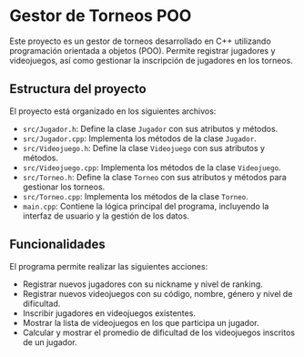 # Gestor de Torneos POO

Este proyecto es un gestor de torneos desarrollado en C++ utilizando programación orientada a objetos (POO). Permite registrar jugadores y videojuegos, así como gestionar la inscripción de jugadores en los torneos.

## Estructura del proyecto

El proyecto está organizado en los siguientes archivos:

* `src/Jugador.h`: Define la clase `Jugador` con sus atributos y métodos.
* `src/Jugador.cpp`: Implementa los métodos de la clase `Jugador`.
* `src/Videojuego.h`: Define la clase `Videojuego` con sus atributos y métodos.
* `src/Videojuego.cpp`: Implementa los métodos de la clase `Videojuego`.
* `src/Torneo.h`: Define la clase `Torneo` con sus atributos y métodos para gestionar los torneos.
* `src/Torneo.cpp`: Implementa los métodos de la clase `Torneo`.
* `main.cpp`: Contiene la lógica principal del programa, incluyendo la interfaz de usuario y la gestión de los datos.

## Funcionalidades

El programa permite realizar las siguientes acciones:

* Registrar nuevos jugadores con su nickname y nivel de ranking.
* Registrar nuevos videojuegos con su código, nombre, género y nivel de dificultad.
* Inscribir jugadores en videojuegos existentes.
* Mostrar la lista de videojuegos en los que participa un jugador.
* Calcular y mostrar el promedio de dificultad de los videojuegos inscritos de un jugador.
